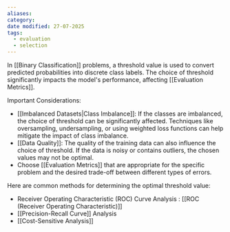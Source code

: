 ```yaml
---
aliases: 
category: 
date modified: 27-07-2025
tags:
  - evaluation
  - selection
---
```

In [[Binary Classification]] problems, a threshold value is used to convert predicted probabilities into discrete class labels. The choice of threshold significantly impacts the model's performance, affecting [[Evaluation Metrics]].

Important Considerations:
* [[Imbalanced Datasets|Class Imbalance]]: If the classes are imbalanced, the choice of threshold can be significantly affected. Techniques like oversampling, undersampling, or using weighted loss functions can help mitigate the impact of class imbalance.
* [[Data Quality]]: The quality of the training data can also influence the choice of threshold. If the data is noisy or contains outliers, the chosen values may not be optimal.
* Choose [[Evaluation Metrics]] that are appropriate for the specific problem and the desired trade-off between different types of errors.

Here are common methods for determining the optimal threshold value:
- Receiver Operating Characteristic (ROC) Curve Analysis : [[ROC (Receiver Operating Characteristic)]]
- [[Precision-Recall Curve]] Analysis
- [[Cost-Sensitive Analysis]]